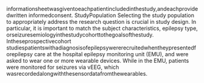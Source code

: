 informationsheetwasgiventoeachpatientincludedinthestudy,andeachprovidedwritten
informedconsent.
StudyPopulation
Selecting the study population to appropriately address the research question is crucial in
study design. In particular, it is important to match the subject characteristics, epilepsy type,
orseizuresemiologyinthestudycohorttothegoalsofthestudy. Intheseprospectivecohort
studiespatientswithadiagnosisofepilepsywererecruitedwhentheypresentedforepilepsy
care at the hospital epilepsy monitoring unit (EMU), and were asked to wear one or more
wearable devices. While in the EMU, patients were monitored for seizures via vEEG, which
wasrecordedalongwiththesensordatafromthewearables.
